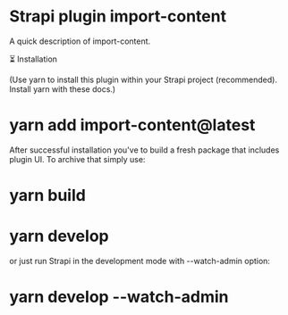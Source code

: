 # Strapi plugin import-content

A quick description of import-content.

⏳ Installation

(Use yarn to install this plugin within your Strapi project (recommended). Install yarn with these docs.)

# yarn add import-content@latest

After successful installation you've to build a fresh package that includes plugin UI. To archive that simply use:

# yarn build
# yarn develop

or just run Strapi in the development mode with --watch-admin option:

# yarn develop --watch-admin
